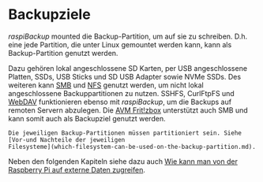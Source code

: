 # Backupziele

*raspiBackup* mounted die Backup-Partition, um auf sie zu schreiben. D.h.
eine jede Partition, die unter Linux gemountet
werden kann, kann als Backup-Partition genutzt werden.

Dazu gehören lokal angeschlossene SD Karten,
per USB angeschlossene Platten, SSDs,
USB Sticks und SD USB Adapter sowie NVMe SSDs.
Des weiteren kann [SMB](smb-as-backupspace.md) und [NFS](nfs-as-backupspace.md) genutzt werden,
um nicht lokal angeschlossene Backuppartitionen zu nutzen.
SSHFS, CurlFtpFS und [WebDAV](webdav-as-backupspace.md) funktionieren ebenso mit *raspiBackup*,
um die Backups auf remoten Servern abzulegen.
Die [AVM Frit!zbox](avm-fritzbox-as-backupspace.md) unterstützt auch SMB und kann somit
auch als Backupziel genutzt werden.

```admonish info title="Filesysteme"
Die jeweiligen Backup-Partitionen müssen partitioniert sein. Siehe [Vor-und Nachteile der jeweiligen
Filesysteme](which-filesystem-can-be-used-on-the-backup-partition.md).
```

Neben den folgenden Kapiteln siehe dazu auch [Wie kann man von der Raspberry Pi auf externe Daten zugreifen](https://linux-tips-and-tricks.de/de/13-raspberry/423-wie-kann-man-von-der-pi-unter-linux-auf-externe-daten-zugreifen).

[.status]: rst
